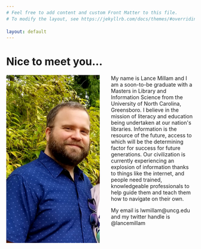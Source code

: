 ```yaml
---
# Feel free to add content and custom Front Matter to this file.
# To modify the layout, see https://jekyllrb.com/docs/themes/#overriding-theme-defaults

layout: default
---
```


<h1>Nice to meet you...</h1>
<body>

<p style="text-align: right; color: #7FFF00">
<img src="portrait.jpg" style="float: left; width: 250px; height: 450px; padding-right: 30px;">


  My name is Lance Millam and I am a soon-to-be graduate with a Masters in Library and Information Science from the University of North Carolina, Greensboro.  I believe in the mission of literacy and education being undertaken at our nation's libraries.  Information is the resource of the future, access to which will be the determining factor for success for future generations. Our civilization is currently experiencing an explosion of information thanks to things like the internet, and people need trained, knowledgeable professionals to help guide them and teach them how to navigate on their own. </p>

<p style="bold">
  My email is lwmillam@uncg.edu and my twitter handle is @lancemillam
</p>
